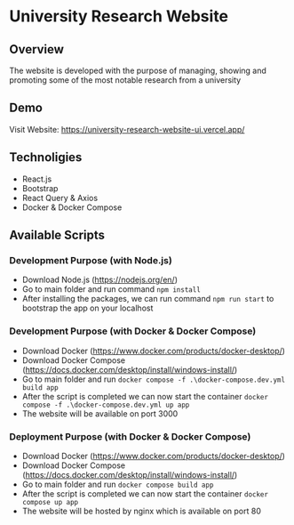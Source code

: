 # University Research Website

## Overview

The website is developed with the purpose of managing, showing and promoting some of the most notable research from a university

## Demo

Visit Website: https://university-research-website-ui.vercel.app/

## Technoligies

- React.js
- Bootstrap
- React Query & Axios
- Docker & Docker Compose

## Available Scripts

### Development Purpose (with Node.js)

- Download Node.js (https://nodejs.org/en/)
- Go to main folder and run command `npm install`
- After installing the packages, we can run command `npm run start` to bootstrap the app on your localhost

### Development Purpose (with Docker & Docker Compose)

- Download Docker (https://www.docker.com/products/docker-desktop/)
- Download Docker Compose (https://docs.docker.com/desktop/install/windows-install/)
- Go to main folder and run `docker compose -f .\docker-compose.dev.yml build app`
- After the script is completed we can now start the container `docker compose -f .\docker-compose.dev.yml up app`
- The website will be available on port 3000

### Deployment Purpose (with Docker & Docker Compose)

- Download Docker (https://www.docker.com/products/docker-desktop/)
- Download Docker Compose (https://docs.docker.com/desktop/install/windows-install/)
- Go to main folder and run `docker compose build app`
- After the script is completed we can now start the container `docker compose up app`
- The website will be hosted by nginx which is available on port 80
